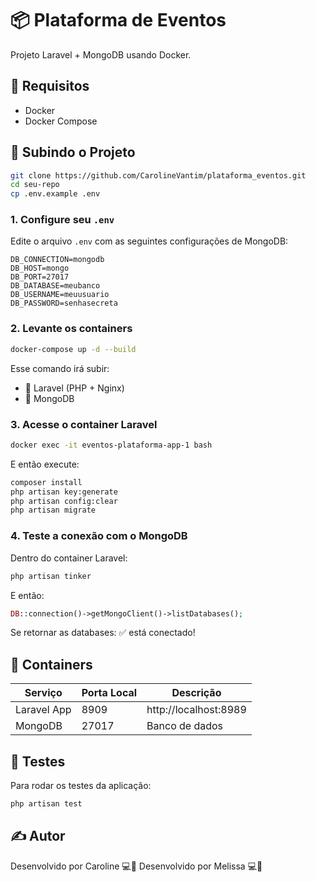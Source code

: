 # 📦 Plataforma de Eventos

Projeto Laravel + MongoDB usando Docker.

## 🧰 Requisitos

- Docker
- Docker Compose

## 🚀 Subindo o Projeto

```bash
git clone https://github.com/CarolineVantim/plataforma_eventos.git
cd seu-repo
cp .env.example .env
```

### 1. Configure seu `.env`

Edite o arquivo `.env` com as seguintes configurações de MongoDB:

```
DB_CONNECTION=mongodb
DB_HOST=mongo
DB_PORT=27017
DB_DATABASE=meubanco
DB_USERNAME=meuusuario
DB_PASSWORD=senhasecreta
```

### 2. Levante os containers

```bash
docker-compose up -d --build
```

Esse comando irá subir:
- 🐘 Laravel (PHP + Nginx)
- 🍃 MongoDB

### 3. Acesse o container Laravel

```bash
docker exec -it eventos-plataforma-app-1 bash
```

E então execute:

```bash
composer install
php artisan key:generate
php artisan config:clear
php artisan migrate
```

### 4. Teste a conexão com o MongoDB

Dentro do container Laravel:

```bash
php artisan tinker
```

E então:

```php
DB::connection()->getMongoClient()->listDatabases();
```

Se retornar as databases: ✅ está conectado!

## 🐳 Containers

| Serviço         | Porta Local | Descrição                    |
|----------------|-------------|------------------------------|
| Laravel App     | 8909        | http://localhost:8989        |
| MongoDB         | 27017       | Banco de dados               |

## 🧪 Testes

Para rodar os testes da aplicação:

```bash
php artisan test
```

## ✍️ Autor

Desenvolvido por Caroline 💻🚀
Desenvolvido por Melissa 💻🚀